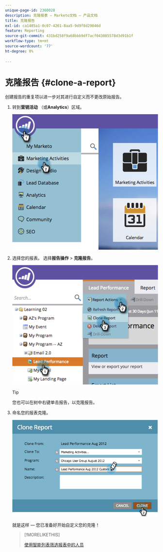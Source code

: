 ```yaml
---
unique-page-id: 2360028
description: 克隆报表 — Marketo文档 — 产品文档
title: 克隆报告
exl-id: ca1485a1-0c07-4261-8aa5-9d9f8d29046d
feature: Reporting
source-git-commit: 431bd258f9a68bbb9df7acf043085578d3d91b1f
workflow-type: tm+mt
source-wordcount: '77'
ht-degree: 0%

---
```


# 克隆报告 {#clone-a-report}

创建报告的重复项以进一步对其进行自定义而不更改原始报告。

1. 转到&#x200B;**营销活动** （或&#x200B;**Analytics**）区域。

   ![](assets/image2014-9-16-14-3a23-3a46.png)

1. 选择您的报表。 选择&#x200B;**报告操作** > **克隆报告**。

   ![](assets/image2014-9-16-14-3a23-3a53.png)

   >[!TIP]
   >
   >您也可以在树中右键单击报告，以克隆报告。

1. 命名您的报表克隆。

   ![](assets/image2014-9-16-14-3a23-3a57.png)

   就是这样 — 您已准备好开始自定义您的克隆！

   >[!MORELIKETHIS]
   >
   >[使用智能列表筛选报表中的人员](/help/marketo/product-docs/reporting/basic-reporting/editing-reports/filter-people-in-a-report-with-a-smart-list.md)
